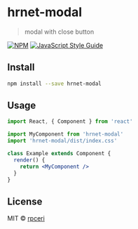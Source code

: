 # hrnet-modal

> modal with close button

[![NPM](https://img.shields.io/npm/v/hrnet-modal.svg)](https://www.npmjs.com/package/hrnet-modal) [![JavaScript Style Guide](https://img.shields.io/badge/code_style-standard-brightgreen.svg)](https://standardjs.com)

## Install

```bash
npm install --save hrnet-modal
```

## Usage

```jsx
import React, { Component } from 'react'

import MyComponent from 'hrnet-modal'
import 'hrnet-modal/dist/index.css'

class Example extends Component {
  render() {
    return <MyComponent />
  }
}
```

## License

MIT © [rpceri](https://github.com/rpceri)
